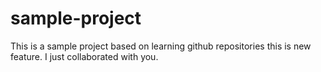 # sample-project
This is a sample project based on learning github repositories
this is new feature.
I  just collaborated with you.
